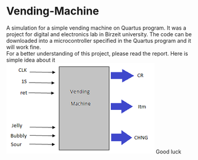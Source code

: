 # Vending-Machine #  
A simulation for a simple vending machine on Quartus program. It was a project for digital and electronics lab in Birzeit university.  The code can be downloaded into a microcontroller specified in the Quartus program and it will work fine.  
For a better understanding of this project, please read the report. Here is simple idea about it
![Block Diagram](https://github.com/mohammedshilleh96/Vending-Machine/blob/master/Block%20Diagram.PNG)
Good luck
